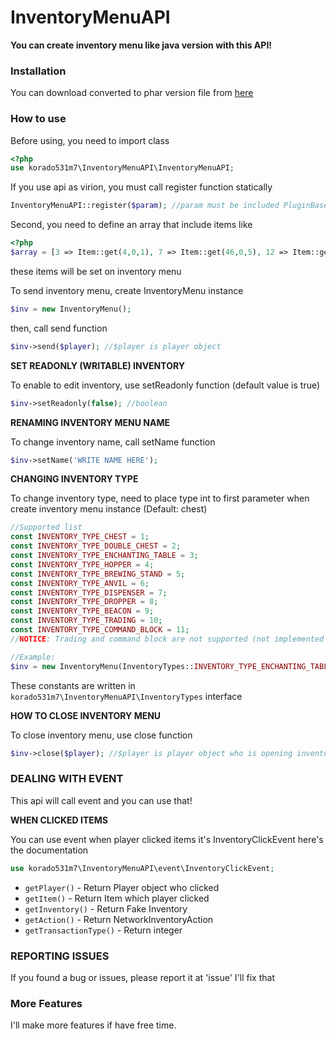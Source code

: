# InventoryMenuAPI
**You can create inventory menu like java version with this API!**

### Installation
You can download converted to phar version file from [here](https://poggit.pmmp.io/ci/korado531m7/InventoryMenuAPI/InventoryMenuAPI)

### How to use
Before using, you need to import class
```php
<?php
use korado531m7\InventoryMenuAPI\InventoryMenuAPI;
```

If you use api as virion, you must call register function statically
```php
InventoryMenuAPI::register($param); //param must be included PluginBase
```

Second, you need to define an array that include items like
```php
<?php
$array = [3 => Item::get(4,0,1), 7 => Item::get(46,0,5), 12 => Item::get(246,0,1), 14 => Item::get(276,0,1)->setCustomName('MysterySword!')];
```
these items will be set on inventory menu

To send inventory menu, create InventoryMenu instance
```php
$inv = new InventoryMenu();
```

then, call send function
```php
$inv->send($player); //$player is player object
```


**SET READONLY (WRITABLE) INVENTORY**

To enable to edit inventory, use setReadonly function (default value is true)
```php
$inv->setReadonly(false); //boolean
```


**RENAMING INVENTORY MENU NAME**

To change inventory name, call setName function
```php
$inv->setName('WRITE NAME HERE');
```

**CHANGING INVENTORY TYPE**

To change inventory type, need to place type int to first parameter when create inventory menu instance (Default: chest)
```php
//Supported list
const INVENTORY_TYPE_CHEST = 1;const INVENTORY_TYPE_DOUBLE_CHEST = 2;const INVENTORY_TYPE_ENCHANTING_TABLE = 3;const INVENTORY_TYPE_HOPPER = 4;const INVENTORY_TYPE_BREWING_STAND = 5;const INVENTORY_TYPE_ANVIL = 6;const INVENTORY_TYPE_DISPENSER = 7;const INVENTORY_TYPE_DROPPER = 8;const INVENTORY_TYPE_BEACON = 9;const INVENTORY_TYPE_TRADING = 10;
const INVENTORY_TYPE_COMMAND_BLOCK = 11;
//NOTICE: Trading and command block are not supported (not implemented on PocketMine)

//Example:
$inv = new InventoryMenu(InventoryTypes::INVENTORY_TYPE_ENCHANTING_TABLE);
```
These constants are written in `korado531m7\InventoryMenuAPI\InventoryTypes` interface


**HOW TO CLOSE INVENTORY MENU**

To close inventory menu, use close function
```php
$inv->close($player); //$player is player object who is opening inventory menu
```


### DEALING WITH EVENT
This api will call event and you can use that!

**WHEN CLICKED ITEMS**

You can use event when player clicked items
it's InventoryClickEvent
here's the documentation
```php
use korado531m7\InventoryMenuAPI\event\InventoryClickEvent;
```
* `getPlayer()`          - Return Player object who clicked
* `getItem()`            - Return Item which player clicked
* `getInventory()`       - Return Fake Inventory
* `getAction()`          - Return NetworkInventoryAction
* `getTransactionType()` - Return integer



### REPORTING ISSUES
If you found a bug or issues, please report it at 'issue'
I'll fix that


### More Features
I'll make more features if have free time.